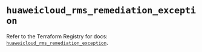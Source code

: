 # `huaweicloud_rms_remediation_exception`

Refer to the Terraform Registry for docs: [`huaweicloud_rms_remediation_exception`](https://registry.terraform.io/providers/huaweicloud/huaweicloud/1.71.1/docs/resources/rms_remediation_exception).
